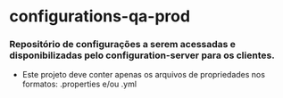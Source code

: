 # configurations-qa-prod

### Repositório de configurações a serem acessadas e disponibilizadas pelo configuration-server para os clientes.

- Este projeto deve conter apenas os arquivos de propriedades nos formatos: .properties e/ou .yml
